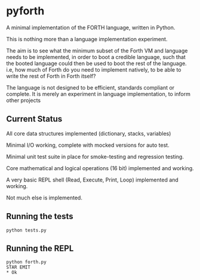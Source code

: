 # pyforth
A minimal implementation of the FORTH language, written in Python.

This is nothing more than a language implementation experiment.

The aim is to see what the minimum subset of the Forth VM and language needs to be implemented, 
in order to boot a credible language, such that the booted language could then be used
to boot the rest of the language. i.e, how much of Forth do you need to implement
natively, to be able to write the rest of Forth in Forth itself?

The language is not designed to be efficient, standards compliant or complete.
It is merely an experiment in language implementation, to inform other projects

## Current Status

All core data structures implemented (dictionary, stacks, variables)

Minimal I/O working, complete with mocked versions for auto test.

Minimal unit test suite in place for smoke-testing and regression testing.

Core mathematical and logical operations (16 bit) implemented and working.

A very basic REPL shell (Read, Execute, Print, Loop) implemented and working.

Not much else is implemented.

## Running the tests

    python tests.py

## Running the REPL

    python forth.py
    STAR EMIT
    * Ok




